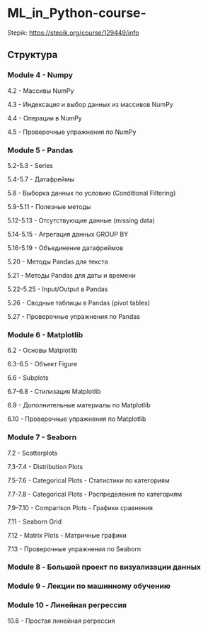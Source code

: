 # ML_in_Python-course-


Stepik: https://stepik.org/course/129449/info

## Структурa

### Module 4 - Numpy

4.2 - Массивы NumPy

4.3 - Индексация и выбор данных из массивов NumPy

4.4 - Операции в NumPy

4.5 - Проверочные упражнения по NumPy

### Module 5 - Pandas

5.2-5.3 - Series

5.4-5.7 - Датафреймы

5.8 - Выборка данных по условию (Conditional Filtering)

5.9-5.11 - Полезные методы 

5.12-5.13 - Отсутствующие данные (missing data)

5.14-5.15 - Агрегация данных GROUP BY

5.16-5.19 - Объединение датафреймов

5.20 - Методы Pandas для текста

5.21 - Методы Pandas для даты и времени

5.22-5.25 - Input/Output в Pandas

5.26 - Сводные таблицы в Pandas (pivot tables)

5.27 - Проверочные упражнения по Pandas

### Module 6 - Matplotlib

6.2 - Основы Matplotlib

6.3-6.5 - Объект Figure

6.6 - Subplots

6.7-6.8 - Стилизация Matplotlib

6.9 - Дополнительные материалы по Matplotlib

6.10 - Проверочные упражнения по Matplotlib

### Module 7 - Seaborn

7.2 - Scatterplots

7.3-7.4 - Distribution Plots

7.5-7.6 - Categorical Plots - Статистики по категориям

7.7-7.8 - Categorical Plots - Распределения по категориям

7.9-7.10 - Comparison Plots - Графики сравнения

7.11 - Seaborn Grid

7.12 - Matrix Plots - Матричные графики

7.13 - Проверочные упражнения по Seaborn

### Module 8 - Большой проект по визуализации данных

### Module 9 - Лекции по машинному обучению

### Module 10 - Линейная регрессия

10.6 - Простая линейная регрессия
